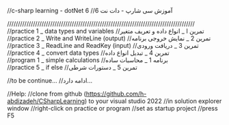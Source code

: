 //c-sharp learning - dotNet 6                   //آموزش سی شارپ - دات نت 6

///////////////////////////////////////////////////////////////////////////////////////
//practice 1 _ data types and variables          //تمرین ا _ انواع داده و تعریف متغیر
//practice 2 _ Write and WriteLine (output)     //تمرین 2 _       نمایش خروجی برنامه   
//practice 3 _ ReadLine and ReadKey (input)     //تمرین 3 _             دریافت ورودی   
//practice 4 _ convert data types               //تمرین 4 _         تبدیل انواع داده   
//program 1 _ simple calculations               //برنامه 1 _             محاسبات ساده   
//practice 5 _ if else                          //تمرین 5 _             دستورات شرطی


//to be continue...                             //ادامه دارد...







//Help:
//clone from github (https://github.com/h-abdizadeh/CSharpLearning) to your visual studio 2022
//in solution explorer window
//right-click on practice or program
//set as startup project
//press F5
